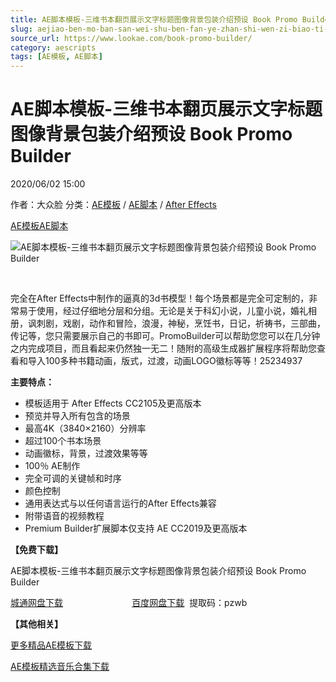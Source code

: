 ```yaml
---
title: AE脚本模板-三维书本翻页展示文字标题图像背景包装介绍预设 Book Promo Builder
slug: aejiao-ben-mo-ban-san-wei-shu-ben-fan-ye-zhan-shi-wen-zi-biao-ti-tu-xiang-bei-jing-bao-zhuang-jie-shao-yu-she-book-promo-builder
source_url: https://www.lookae.com/book-promo-builder/
category: aescripts
tags: [AE模板, AE脚本]
---
```

# AE脚本模板-三维书本翻页展示文字标题图像背景包装介绍预设 Book Promo Builder

2020/06/02 15:00

作者：大众脸
分类：[AE模板](https://www.lookae.com/after-effects/other-after-effects/) / [AE脚本](https://www.lookae.com/after-effects/aescripts/) / [After Effects](https://www.lookae.com/after-effects/)

[AE模板](https://www.lookae.com/tag/ae%e6%a8%a1%e6%9d%bf/)[AE脚本](https://www.lookae.com/tag/ae%e8%84%9a%e6%9c%ac/)

![AE脚本模板-三维书本翻页展示文字标题图像背景包装介绍预设 Book Promo Builder](https://www.lookae.com/wp-content/uploads/2020/06/Book-Promo-Builder.jpg "AE脚本模板-三维书本翻页展示文字标题图像背景包装介绍预设 Book Promo Builder-LookAE.com")

﻿

完全在After Effects中制作的逼真的3d书模型！每个场景都是完全可定制的，非常易于使用，经过仔细地分层和分组。无论是关于科幻小说，儿童小说，婚礼相册，讽刺剧，戏剧，动作和冒险，浪漫，神秘，烹饪书，日记，祈祷书，三部曲，传记等，您只需要展示自己的书即可。PromoBuilder可以帮助您您可以在几分钟之内完成项目，而且看起来仍然独一无二！随附的高级生成器扩展程序将帮助您查看和导入100多种书籍动画，版式，过渡，动画LOGO徽标等等！25234937

**主要特点：**

* 模板适用于 After Effects CC2105及更高版本
* 预览并导入所有包含的场景
* 最高4K（3840×2160）分辨率
* 超过100个书本场景
* 动画徽标，背景，过渡效果等等
* 100％ AE制作
* 完全可调的关键帧和时序
* 颜色控制
* 通用表达式与以任何语言运行的After Effects兼容
* 附带语音的视频教程
* Premium Builder扩展脚本仅支持 AE CC2019及更高版本

**【免费下载】**

AE脚本模板-三维书本翻页展示文字标题图像背景包装介绍预设 Book Promo Builder

[城通网盘下载](https://089u.com/file/680462-446835792)                            [百度网盘下载](https://pan.baidu.com/s/1X9_NZ0KzWr5HlsJg5TpLdQ)  提取码：pzwb

**【其他相关】**

[更多精品AE模板下载](https://www.lookae.com/after-effects/other-after-effects/)

[AE模板精选音乐合集下载](https://item.taobao.com/item.htm?spm=a1z10.1.w4004-2793089344.4.MUvxbV&id=37289930486)
